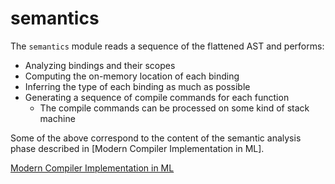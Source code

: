 # semantics

The `semantics` module reads a sequence of the flattened AST and performs:

* Analyzing bindings and their scopes
* Computing the on-memory location of each binding
* Inferring the type of each binding as much as possible
* Generating a sequence of compile commands for each function
  * The compile commands can be processed on some kind of stack machine

Some of the above correspond to the content of the semantic analysis phase described in
[Modern Compiler Implementation in ML].

[Modern Compiler Implementation in ML](https://www.cambridge.org/core/books/modern-compiler-implementation-in-ml/C2A59C37468AA8AAD0ADDCE080E3CB5D)
